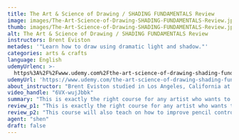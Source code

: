 ```yaml
---
title: The Art & Science of Drawing / SHADING FUNDAMENTALS Review
image: images/The-Art-Science-of-Drawing-SHADING-FUNDAMENTALS-Review.jpeg
thumb: images/The-Art-Science-of-Drawing-SHADING-FUNDAMENTALS-Review.jpeg
alt: The Art & Science of Drawing / SHADING FUNDAMENTALS Review
instructors: Brent Eviston
metades: '"Learn how to draw using dramatic light and shadow."'
categories: arts & crafts
language: English
udemyUrlenc: >-
  https%3A%2F%2Fwww.udemy.com%2Fthe-art-science-of-drawing-shading-fundamentals%2F
udemyUrl: 'https://www.udemy.com/the-art-science-of-drawing-shading-fundamentals/'
about_instructor: "Brent Eviston studied in Los Angeles, California at Otis College of Arts & Design. He is also teaching drawing at schools, museums, galleries, and studios for over 20 years. Currently, he is working with one of the biggest publishers of art instructional which is Artist Network. He designs and develops courses for international students on online figure drawing."
video_handle: "6VX-wujJbbk"
summary: "This is exactly the right course for any artist who wants to improve their ability and to deepen their understanding of creating shading in drawing or art."
review_p1: "This is exactly the right course for any artist who wants to improve their ability and to deepen their understanding of creating shading in drawing or art. It has all the fundamental and tools they needed to learn how to do and perform the shading techniques. It explains the basic rules of shading, like identifying the local color, the direct and indirect light source, and color and value. They will also learn how the shades form in different kinds of shape like cylinders or cones, sphere and flat sides depending on the light atmosphere. Students can also learn the rule of shading a hollow object by simply following the direction of the light. They will familiarize with different kinds of shadow outlines like the cast, core, lighter and brighter shadow. They will also gain knowledge on how the light behaves in order to create a realistic art and illusion."
review_p2: "This course will also teach on how to improve pencil control and the correct force to put on the pencil. It is important to have a polish control on the pencil and have the right knowledge on how the light works, to help the student develop sensitiveness in their hands and eyes in order to make a perfect shading of their subject. The instructor gave a clear explanation of each lesson and well-detailed techniques of creating the different texture of shading. He also gave great examples and how and what is to be done on certain objects and forms. This course will definitely improve the drawing ability of any artist."
agent: "shen"
draft: false
---
```


